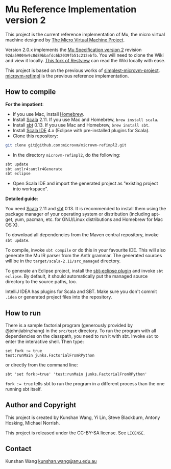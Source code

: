 Mu Reference Implementation version 2
=====================================

This project is the current reference implementation of Mu, the micro virtual
machine designed by [The Micro Virtual Machine Project](http://microvm.org).

Version 2.0.x implements the [Mu Specification version
2](https://github.com/microvm/microvm-spec/wiki) revision
``92da59004e9c8d89bbafdc6b2039fb51c212ebfb``. You will need to clone the Wiki
and view it locally. [This fork of Restview](https://github.com/wks/restview)
can read the Wiki locally with ease.

This project is based on the previous works of
[simplest-microvm-project](https://github.com/microvm/simplest-microvm-project).
[microvm-refimpl](https://github.com/microvm-project/microvm-refimpl) is the
previous reference implementation.

How to compile
--------------

**For the impatient**:

* If you use Mac, install [Homebrew](http://brew.sh/).
* Install [Scala](http://scala-lang.org/) 2.11. If you use Mac and Homebrew,
  `brew install scala`.
* Install [sbt](http://www.scala-sbt.org/) 0.13. If you use Mac and Homebrew,
  `brew install sbt`.
* Install [Scala IDE](http://scala-ide.org/) 4.x (Eclipse with pre-installed
  plugins for Scala).
* Clone this repository:

```bash
git clone git@github.com:microvm/microvm-refimpl2.git
```

* In the directory `microvm-refimpl2`, do the following:

```bash
sbt update
sbt antlr4:antlr4Generate
sbt eclipse
```

* Open Scala IDE and import the generated project as "existing project into
  workspace".

**Detailed guide**:

You need [Scala](http://scala-lang.org/) 2.11 and
[sbt](http://www.scala-sbt.org/) 0.13. It is recommended to install them using
the package manager of your operating system or distribution (including apt-get,
yum, pacman, etc. for GNU/Linux distributions and Homebrew for Mac OS X).

To download all dependencies from the Maven central repository, invoke `sbt
update`.

To compile, invoke `sbt compile` or do this in your favourite IDE. This will
also generate the Mu IR parser from the Antlr grammar. The generated sources
will be in the `target/scala-2.11/src_managed` directory.

To generate an Eclipse project, install the [sbt-eclipse
plugin](https://github.com/typesafehub/sbteclipse) and invoke `sbt eclipse`. By
default, it should automatically put the managed source directory to the source
paths, too.

IntelliJ IDEA has plugins for Scala and SBT. Make sure you don't commit `.idea`
or generated project files into the repository.

How to run
----------

There is a sample factorial program (generously provided by @johnjiabinzhang) in
the `src/test` directory. To run the program with all dependencies on the
classpath, you need to run it with sbt. Invoke `sbt` to enter the interactive
shell. Then type:

```
set fork := true
test:runMain junks.FactorialFromRPython
```

or directly from the command line:

```
sbt 'set fork:=true' 'test:runMain junks.FactorialFromRPython'
```

`fork := true` tells sbt to run the program in a different process than the one
running sbt itself.

Author and Copyright
--------------------

This project is created by Kunshan Wang, Yi Lin, Steve Blackburn, Antony
Hosking, Michael Norrish.

This project is released under the CC-BY-SA license. See `LICENSE`.

Contact
-------

Kunshan Wang <kunshan.wang@anu.edu.au>

<!--
vim: tw=80
-->

